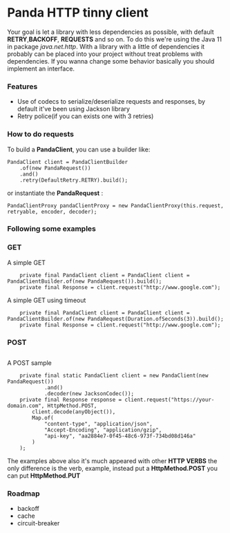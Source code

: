 # Panda HTTP tinny client

Your goal is let a library with less dependencies as possible, with default __RETRY__,__BACKOFF__,
__REQUESTS__ and so on. To do this we're using the Java 11 in package _java.net.http_. With
a library with a little of dependencies it probably can be placed into your project without 
treat problems with dependencies.
If you wanna change some behavior basically you should implement an interface.

### Features
- Use of codecs to serialize/deserialize requests and responses, by default it've been using Jackson library
- Retry police(if you can exists one with 3 retries)


### How to do requests

To build a __PandaClient__, you can use a builder like:
```
PandaClient client = PandaClientBuilder
    .of(new PandaRequest())
    .and()
    .retry(DefaultRetry.RETRY).build();
```
or instantiate the __PandaRequest__ :
``` 
PandaClientProxy pandaClientProxy = new PandaClientProxy(this.request, retryable, encoder, decoder);
```

### Following some examples

### GET

A simple GET
```
    private final PandaClient client = PandaClient client = PandaClientBuilder.of(new PandaRequest()).build();
    private final Response = client.request("http://www.google.com");
```

A simple GET using timeout
```
    private final PandaClient client = PandaClient client = PandaClientBuilder.of(new PandaRequest(Duration.ofSeconds(3)).build();
    private final Response = client.request("http://www.google.com");
```

### POST

## 
A POST sample

```
    private final static PandaClient client = new PandaClient(new PandaRequest())
            .and()
            .decoder(new JacksonCodec());
    private final Response response = client.request("https://your-domain.com", HttpMethod.POST,
        client.decode(anyObject()),
        Map.of(
            "content-type", "application/json",
            "Accept-Encoding", "application/gzip",
            "api-key", "aa2884e7-0f45-48c6-973f-734bd08d146a"
        )
    );
```

The examples above also it's much appeared with other **HTTP VERBS** the only difference is the
verb, example, instead put a __HttpMethod.POST__ you can put __HttpMethod.PUT__

### Roadmap
- backoff
- cache
- circuit-breaker
